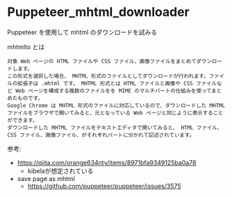 # Puppeteer_mhtml_downloader
Puppeteer を使用して mhtml のダウンロードを試みる  

mhtmlto とは  

```
対象 Web ページの HTML ファイルや CSS ファイル、画像ファイルをまとめてダウンロードします。
この形式を選択した場合、 MHTML 形式のファイルとしてダウンロードが行われます。ファイルの拡張子は .mhtml です。 MHTML 形式とは HTML ファイルと画像や CSS ファイルなど Web ページを構成する複数のファイルをを MIME のマルチパートの仕組みを使ってまとめたものです。
Google Chrome は MHTML 形式のファイルに対応しているので、ダウンロードした MHTML ファイルをブラウザで開いてみると、元となっている Web ページと同じように表示することができます。
ダウンロードした MHTML ファイルをテキストエディタで開いてみると、 HTML ファイル、 CSS ファイル、画像ファイル、がそれぞれパートに分かれて記述されています。
```

参考:
 
- https://qiita.com/orange634nty/items/8971bfa9349125ba0a78
   - kibelaが想定されている
- save page as mhtml
   - https://github.com/puppeteer/puppeteer/issues/3575
